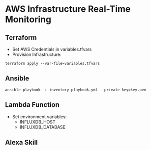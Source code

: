 # AWS Infrastructure Real-Time Monitoring

## Terraform

* Set AWS Credentials in variables.tfvars
* Provision Infrastructure:

```
terraform apply --var-file=variables.tfvars
```

## Ansible

```
ansible-playbook -i inventory playbook.yml --private-key=key.pem
```

## Lambda Function

* Set environment variables:
  * INFLUXDB_HOST
  * INFLUXDB_DATABASE

## Alexa Skill

